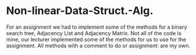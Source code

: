 # Non-linear-Data-Struct.-Alg.
For an assignment we had to implement some of the methods for a binary search tree, Adjacency List and Adjacency Matrix. Not all of the code is mine, our lecturer implemented some of the methods for us to use for the assignment. All methods with a comment to do or assignment: are my own. 
